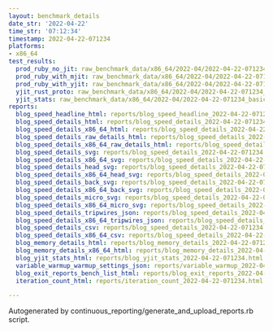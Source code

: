 ```yaml
---
layout: benchmark_details
date_str: '2022-04-22'
time_str: '07:12:34'
timestamp: 2022-04-22-071234
platforms:
- x86_64
test_results:
  prod_ruby_no_jit: raw_benchmark_data/x86_64/2022-04/2022-04-22-071234_basic_benchmark_prod_ruby_no_jit.json
  prod_ruby_with_mjit: raw_benchmark_data/x86_64/2022-04/2022-04-22-071234_basic_benchmark_prod_ruby_with_mjit.json
  prod_ruby_with_yjit: raw_benchmark_data/x86_64/2022-04/2022-04-22-071234_basic_benchmark_prod_ruby_with_yjit.json
  yjit_rust_proto: raw_benchmark_data/x86_64/2022-04/2022-04-22-071234_basic_benchmark_yjit_rust_proto.json
  yjit_stats: raw_benchmark_data/x86_64/2022-04/2022-04-22-071234_basic_benchmark_yjit_stats.json
reports:
  blog_speed_headline_html: reports/blog_speed_headline_2022-04-22-071234.html
  blog_speed_details_html: reports/blog_speed_details_2022-04-22-071234.html
  blog_speed_details_x86_64_html: reports/blog_speed_details_2022-04-22-071234.x86_64.html
  blog_speed_details_raw_details_html: reports/blog_speed_details_2022-04-22-071234.raw_details.html
  blog_speed_details_x86_64_raw_details_html: reports/blog_speed_details_2022-04-22-071234.x86_64.raw_details.html
  blog_speed_details_svg: reports/blog_speed_details_2022-04-22-071234.svg
  blog_speed_details_x86_64_svg: reports/blog_speed_details_2022-04-22-071234.x86_64.svg
  blog_speed_details_head_svg: reports/blog_speed_details_2022-04-22-071234.head.svg
  blog_speed_details_x86_64_head_svg: reports/blog_speed_details_2022-04-22-071234.x86_64.head.svg
  blog_speed_details_back_svg: reports/blog_speed_details_2022-04-22-071234.back.svg
  blog_speed_details_x86_64_back_svg: reports/blog_speed_details_2022-04-22-071234.x86_64.back.svg
  blog_speed_details_micro_svg: reports/blog_speed_details_2022-04-22-071234.micro.svg
  blog_speed_details_x86_64_micro_svg: reports/blog_speed_details_2022-04-22-071234.x86_64.micro.svg
  blog_speed_details_tripwires_json: reports/blog_speed_details_2022-04-22-071234.tripwires.json
  blog_speed_details_x86_64_tripwires_json: reports/blog_speed_details_2022-04-22-071234.x86_64.tripwires.json
  blog_speed_details_csv: reports/blog_speed_details_2022-04-22-071234.csv
  blog_speed_details_x86_64_csv: reports/blog_speed_details_2022-04-22-071234.x86_64.csv
  blog_memory_details_html: reports/blog_memory_details_2022-04-22-071234.html
  blog_memory_details_x86_64_html: reports/blog_memory_details_2022-04-22-071234.x86_64.html
  blog_yjit_stats_html: reports/blog_yjit_stats_2022-04-22-071234.html
  variable_warmup_warmup_settings_json: reports/variable_warmup_2022-04-22-071234.warmup_settings.json
  blog_exit_reports_bench_list_html: reports/blog_exit_reports_2022-04-22-071234.bench_list.html
  iteration_count_html: reports/iteration_count_2022-04-22-071234.html

---
```

Autogenerated by continuous_reporting/generate_and_upload_reports.rb script.
